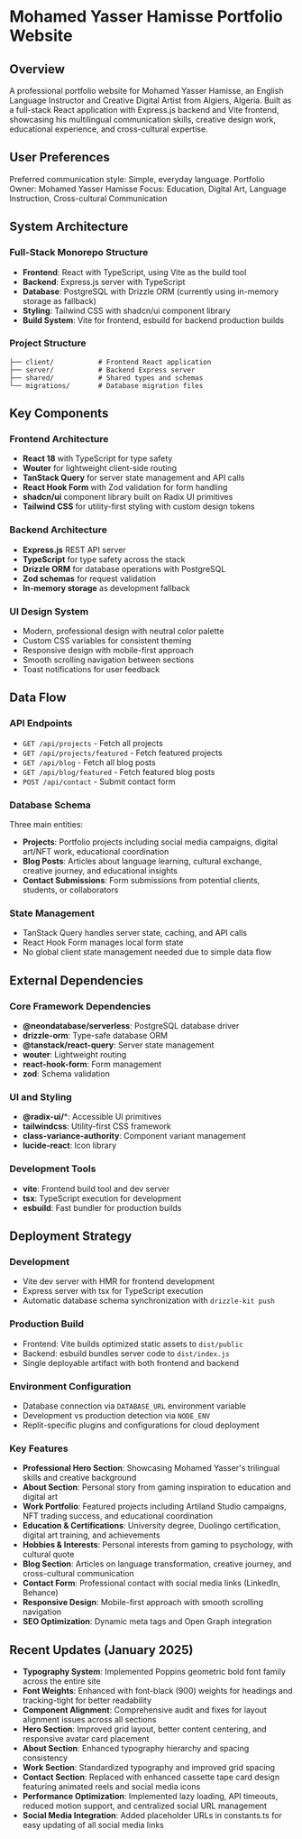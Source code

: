 # Mohamed Yasser Hamisse Portfolio Website

## Overview

A professional portfolio website for Mohamed Yasser Hamisse, an English Language Instructor and Creative Digital Artist from Algiers, Algeria. Built as a full-stack React application with Express.js backend and Vite frontend, showcasing his multilingual communication skills, creative design work, educational experience, and cross-cultural expertise.

## User Preferences

Preferred communication style: Simple, everyday language.
Portfolio Owner: Mohamed Yasser Hamisse
Focus: Education, Digital Art, Language Instruction, Cross-cultural Communication

## System Architecture

### Full-Stack Monorepo Structure
- **Frontend**: React with TypeScript, using Vite as the build tool
- **Backend**: Express.js server with TypeScript
- **Database**: PostgreSQL with Drizzle ORM (currently using in-memory storage as fallback)
- **Styling**: Tailwind CSS with shadcn/ui component library
- **Build System**: Vite for frontend, esbuild for backend production builds

### Project Structure
```
├── client/           # Frontend React application
├── server/           # Backend Express server
├── shared/           # Shared types and schemas
└── migrations/       # Database migration files
```

## Key Components

### Frontend Architecture
- **React 18** with TypeScript for type safety
- **Wouter** for lightweight client-side routing
- **TanStack Query** for server state management and API calls
- **React Hook Form** with Zod validation for form handling
- **shadcn/ui** component library built on Radix UI primitives
- **Tailwind CSS** for utility-first styling with custom design tokens

### Backend Architecture
- **Express.js** REST API server
- **TypeScript** for type safety across the stack
- **Drizzle ORM** for database operations with PostgreSQL
- **Zod schemas** for request validation
- **In-memory storage** as development fallback

### UI Design System
- Modern, professional design with neutral color palette
- Custom CSS variables for consistent theming
- Responsive design with mobile-first approach
- Smooth scrolling navigation between sections
- Toast notifications for user feedback

## Data Flow

### API Endpoints
- `GET /api/projects` - Fetch all projects
- `GET /api/projects/featured` - Fetch featured projects
- `GET /api/blog` - Fetch all blog posts
- `GET /api/blog/featured` - Fetch featured blog posts
- `POST /api/contact` - Submit contact form

### Database Schema
Three main entities:
- **Projects**: Portfolio projects including social media campaigns, digital art/NFT work, educational coordination
- **Blog Posts**: Articles about language learning, cultural exchange, creative journey, and educational insights
- **Contact Submissions**: Form submissions from potential clients, students, or collaborators

### State Management
- TanStack Query handles server state, caching, and API calls
- React Hook Form manages local form state
- No global client state management needed due to simple data flow

## External Dependencies

### Core Framework Dependencies
- **@neondatabase/serverless**: PostgreSQL database driver
- **drizzle-orm**: Type-safe database ORM
- **@tanstack/react-query**: Server state management
- **wouter**: Lightweight routing
- **react-hook-form**: Form management
- **zod**: Schema validation

### UI and Styling
- **@radix-ui/***: Accessible UI primitives
- **tailwindcss**: Utility-first CSS framework
- **class-variance-authority**: Component variant management
- **lucide-react**: Icon library

### Development Tools
- **vite**: Frontend build tool and dev server
- **tsx**: TypeScript execution for development
- **esbuild**: Fast bundler for production builds

## Deployment Strategy

### Development
- Vite dev server with HMR for frontend development
- Express server with tsx for TypeScript execution
- Automatic database schema synchronization with `drizzle-kit push`

### Production Build
- Frontend: Vite builds optimized static assets to `dist/public`
- Backend: esbuild bundles server code to `dist/index.js`
- Single deployable artifact with both frontend and backend

### Environment Configuration
- Database connection via `DATABASE_URL` environment variable
- Development vs production detection via `NODE_ENV`
- Replit-specific plugins and configurations for cloud deployment

### Key Features
- **Professional Hero Section**: Showcasing Mohamed Yasser's trilingual skills and creative background
- **About Section**: Personal story from gaming inspiration to education and digital art
- **Work Portfolio**: Featured projects including Artiland Studio campaigns, NFT trading success, and educational coordination
- **Education & Certifications**: University degree, Duolingo certification, digital art training, and achievements
- **Hobbies & Interests**: Personal interests from gaming to psychology, with cultural quote
- **Blog Section**: Articles on language transformation, creative journey, and cross-cultural communication
- **Contact Form**: Professional contact with social media links (LinkedIn, Behance)
- **Responsive Design**: Mobile-first approach with smooth scrolling navigation
- **SEO Optimization**: Dynamic meta tags and Open Graph integration

## Recent Updates (January 2025)
- **Typography System**: Implemented Poppins geometric bold font family across the entire site
- **Font Weights**: Enhanced with font-black (900) weights for headings and tracking-tight for better readability
- **Component Alignment**: Comprehensive audit and fixes for layout alignment issues across all sections
- **Hero Section**: Improved grid layout, better content centering, and responsive avatar card placement
- **About Section**: Enhanced typography hierarchy and spacing consistency
- **Work Section**: Standardized typography and improved grid spacing
- **Contact Section**: Replaced with enhanced cassette tape card design featuring animated reels and social media icons
- **Performance Optimization**: Implemented lazy loading, API timeouts, reduced motion support, and centralized social URL management
- **Social Media Integration**: Added placeholder URLs in constants.ts for easy updating of all social media links